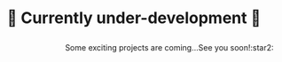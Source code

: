 #  <p align=center>:construction: Currently under-development :construction:</align></p>
<footer><p align=right>Some exciting projects are coming...See you soon!:star2:<align></p></footer>
